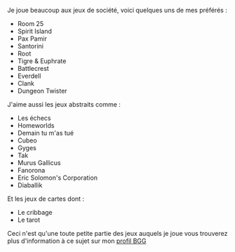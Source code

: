 Je joue beaucoup aux jeux de société, voici quelques uns de mes préférés :

- Room 25
- Spirit Island
- Pax Pamir
- Santorini
- Root
- Tigre & Euphrate
- Battlecrest
- Everdell
- Clank
- Dungeon Twister

J'aime aussi les jeux abstraits comme :

- Les échecs
- Homeworlds
- Demain tu m'as tué
- Cubeo
- Gyges
- Tak
- Murus Gallicus
- Fanorona
- Eric Solomon's Corporation
- Diaballik

Et les jeux de cartes dont :

- Le cribbage
- Le tarot

Ceci n'est qu'une toute petite partie des jeux auquels je joue vous trouverez plus d'information à ce sujet sur mon [profil BGG](https://boardgamegeek.com/profile/Le%20Yann)